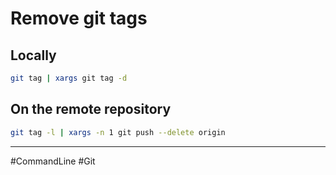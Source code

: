 # Remove git tags

## Locally

```bash 
git tag | xargs git tag -d
```

## On the remote repository

```bash 
git tag -l | xargs -n 1 git push --delete origin
```

---

#CommandLine #Git